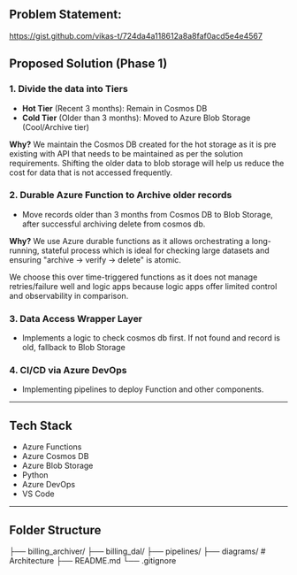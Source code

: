 ## Problem Statement:

https://gist.github.com/vikas-t/724da4a118612a8a8faf0acd5e4e4567

##  Proposed Solution (Phase 1)

### 1. **Divide the data into Tiers**
- **Hot Tier** (Recent 3 months): Remain in Cosmos DB
- **Cold Tier** (Older than 3 months): Moved to Azure Blob Storage (Cool/Archive tier)

**Why?**
We maintain the Cosmos DB created for the hot storage as it is pre existing with API that needs to be maintained as per the solution requirements.
Shifting the older data to blob storage will help us reduce the cost for data that is not accessed frequently.

### 2. **Durable Azure Function to Archive older records**
- Move records older than 3 months from Cosmos DB to Blob Storage, after successful archiving delete from cosmos db.

**Why?**
We use Azure durable functions as it allows orchestrating a long-running, stateful process which is ideal for checking large datasets and ensuring "archive → verify → delete" is atomic.

We choose this over time-triggered functions as it does not manage retries/failure well and logic apps because logic apps offer limited control and observability in  comparison.

### 3. **Data Access Wrapper Layer**
- Implements a logic to check cosmos db first. If not found and record is old, fallback to Blob Storage

### 4. **CI/CD via Azure DevOps**
- Implementing pipelines to deploy Function and other components.

---

##  Tech Stack

- Azure Functions 
- Azure Cosmos DB
- Azure Blob Storage
- Python
- Azure DevOps
- VS Code

---

##  Folder Structure

├── billing_archiver/ 
├── billing_dal/ 
├── pipelines/ 
├── diagrams/ # Architecture 
├── README.md
└── .gitignore
